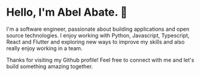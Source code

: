 # Hello, I'm Abel Abate. 👋

I'm a software engineer, passionate about building applications and open source technologies. I enjoy working with Python, Javascript, Typescript, React and Flutter and exploring new ways to improve my skills and also really enjoy working in a team.



Thanks for visiting my Github profile! Feel free to connect with me and let's build something amazing together.

